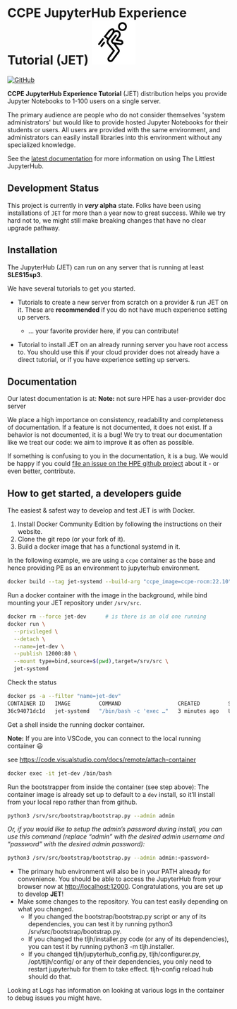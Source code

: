 #  CCPE JupyterHub Experience Tutorial (JET) ![](jetpack.png)

[![GitHub](https://img.shields.io/badge/issue_tracking-github-blue?logo=github)](https://github.hpe.com/jonathan-sparks/io/issues)

**CCPE JupyterHub Experience Tutorial** (JET) distribution helps you provide Jupyter Notebooks
to 1-100 users on a single server.

The primary audience are people who do not consider themselves 'system administrators'
but would like to provide hosted Jupyter Notebooks for their students or users.
All users are provided with the same environment, and administrators
can easily install libraries into this environment without any specialized knowledge.

See the [latest documentation](https://github.hpe.com/jonathan-sparks/io/docs)
for more information on using The Littlest JupyterHub.

## Development Status

This project is currently in **_very_ alpha** state. Folks have been using installations
of ``JET`` for more than a year now to great success. While we try hard not to, we
might still make breaking changes that have no clear upgrade pathway.

## Installation

The JupyterHub (JET) can run on any server that is running at least
**SLES15sp3**.

We have several tutorials to get you started.

- Tutorials to create a new server from scratch on a provider & run JET
  on it. These are **recommended** if you do not have much experience setting up
  servers.
  - ... your favorite provider here, if you can contribute!

- Tutorial to install JET on an already running server you have root access to.
  You should use this if your cloud provider does not already have a direct tutorial,
  or if you have experience setting up servers.

## Documentation

Our latest documentation is at: **Note:** not sure HPE has a user-provider doc server

We place a high importance on consistency, readability and completeness of
documentation. If a feature is not documented, it does not exist. If a behavior
is not documented, it is a bug! We try to treat our documentation like we treat
our code: we aim to improve it as often as possible.

If something is confusing to you in the documentation, it is a bug. We would be
happy if you could [file an issue on the HPE github project](https://github.hpe.com/jonathan-sparks/io/issues) about it - or
even better, contribute.

## How to get started, a developers guide

The easiest & safest way to develop and test JET is with Docker.

1. Install Docker Community Edition by following the instructions on their website.
2. Clone the git repo (or your fork of it).
3. Build a docker image that has a functional systemd in it.

In the following example, we are using a ``ccpe`` container as the base and hence providing PE as an environment to jupyterhub environment. 

```bash
docker build --tag jet-systemd --build-arg "ccpe_image=ccpe-rocm:22.10" --file integration-tests/Dockerfile .
```

Run a docker container with the image in the background, while bind mounting your JET repository under ``/srv/src``.
```bash
docker rm --force jet-dev      # is there is an old one running
docker run \
  --privileged \
  --detach \
  --name=jet-dev \
  --publish 12000:80 \
  --mount type=bind,source=$(pwd),target=/srv/src \
  jet-systemd
```
Check the status
```bash
docker ps -a --filter "name=jet-dev"
CONTAINER ID   IMAGE         COMMAND                  CREATED         STATUS         PORTS                                     NAMES
36c94071dc1d   jet-systemd   "/bin/bash -c 'exec …"   3 minutes ago   Up 3 minutes   0.0.0.0:12000->80/tcp, :::12000->80/tcp   jet-dev
```

Get a shell inside the running docker container. 

**Note:** If you are into VSCode, you can connect to the local running container :smiley: 

see https://code.visualstudio.com/docs/remote/attach-container

```bash
docker exec -it jet-dev /bin/bash
```

Run the bootstrapper from inside the container (see step above): The container image is already set up to default to a ``dev`` install, so it’ll install from your local repo rather than from github.
```bash
python3 /srv/src/bootstrap/bootstrap.py --admin admin
```
_Or, if you would like to setup the admin’s password during install, you can use this command (replace “admin” with the desired admin username and “password” with the desired admin password):_

```bash
python3 /srv/src/bootstrap/bootstrap.py --admin admin:<password>
```
* The primary hub environment will also be in your PATH already for convenience.
You should be able to access the JupyterHub from your browser now at [http://localhost:12000](http://localhost:12000). Congratulations, you are set up to develop **JET**!
* Make some changes to the repository. You can test easily depending on what you changed.
  * If you changed the bootstrap/bootstrap.py script or any of its dependencies, you can test it by running python3 /srv/src/bootstrap/bootstrap.py.
  * If you changed the tljh/installer.py code (or any of its dependencies), you can test it by running python3 -m tljh.installer.
  * If you changed tljh/jupyterhub_config.py, tljh/configurer.py, /opt/tljh/config/ or any of their dependencies, you only need to restart jupyterhub for them to take effect. tljh-config reload hub should do that.

Looking at Logs has information on looking at various logs in the container to debug issues you might have.